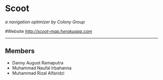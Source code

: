 # Scoot
*a navigation optimizer by Colony Group*

#Website
*http://scoot-map.herokuapp.com*


---
## Members
- Danny August Ramaputra
- Muhammad Naufal Irbahanna
- Muhammad Rizal Alfaridzi